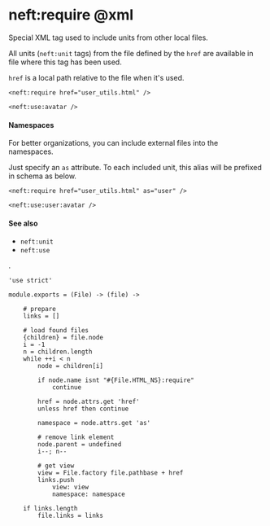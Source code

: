 neft:require @xml
=================

Special XML tag used to include units from other local files.

All units (`neft:unit` tags) from the file defined by the `href`
are available in file where this tag has been used.

`href` is a local path relative to the file when it's used.

```
<neft:require href="user_utils.html" />

<neft:use:avatar />
```

#### Namespaces

For better organizations, you can include external files into the namespaces.

Just specify an `as` attribute.
To each included unit, this alias will be prefixed in schema as below.

```
<neft:require href="user_utils.html" as="user" />

<neft:use:user:avatar />
```

#### See also

- `neft:unit`
- `neft:use`

.

	'use strict'

	module.exports = (File) -> (file) ->

		# prepare
		links = []

		# load found files
		{children} = file.node
		i = -1
		n = children.length
		while ++i < n
			node = children[i]

			if node.name isnt "#{File.HTML_NS}:require"
				continue

			href = node.attrs.get 'href'
			unless href then continue

			namespace = node.attrs.get 'as'

			# remove link element
			node.parent = undefined
			i--; n--

			# get view
			view = File.factory file.pathbase + href
			links.push
				view: view
				namespace: namespace

		if links.length
			file.links = links
